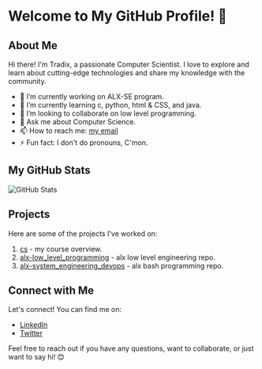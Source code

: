 # Welcome to My GitHub Profile! 👋

## About Me

Hi there! I'm Tradix, a passionate Computer Scientist. I love to explore and learn about cutting-edge technologies and share my knowledge with the community.

- 🔭 I’m currently working on ALX-SE program.<br>
- 🌱 I’m currently learning c, python, html & CSS, and java.<br>
- 👯 I’m looking to collaborate on low level programming. <br>
- 💬 Ask me about Computer Science.<br>
- 📫 How to reach me: [my email](mailto:tradix2021@gmail.com)<br>
- ⚡ Fun fact: I don't do pronouns, C'mon.<br>

## My GitHub Stats

![GitHub Stats](https://img.shields.io/github/stars/tradixcodes/alx-low_level_programming)

## Projects

Here are some of the projects I've worked on:

1. [cs](https://github.com/tradixcodes/cs) - my course overview.
2. [alx-low_level_programming](https://github.com/tradixcodes/alx-low_level_programming) - alx low level engineering repo.
3. [alx-system_engineering_devops](https://github.com/tradixcodes/alx-system_engineering_devops) - alx bash programming repo.

## Connect with Me

Let's connect! You can find me on:

- [LinkedIn](www.linkedin.com/in/njoroge-kanyagia)
- [Twitter](https://twitter.com/tradixcodes)

Feel free to reach out if you have any questions, want to collaborate, or just want to say hi! 😊
